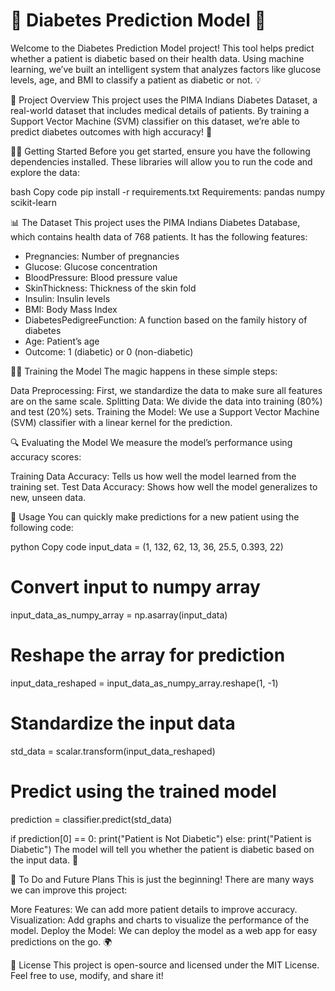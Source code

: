 <h1>🌟 Diabetes Prediction Model 🚀</h1>

Welcome to the Diabetes Prediction Model project! This tool helps predict whether a patient is diabetic based on their health data. Using machine learning, we’ve built an intelligent system that analyzes factors like glucose levels, age, and BMI to classify a patient as diabetic or not. 💡

🎯 Project Overview
This project uses the PIMA Indians Diabetes Dataset, a real-world dataset that includes medical details of patients. By training a Support Vector Machine (SVM) classifier on this dataset, we’re able to predict diabetes outcomes with high accuracy! 🏥

🧑‍💻 Getting Started
Before you get started, ensure you have the following dependencies installed. These libraries will allow you to run the code and explore the data:

bash
Copy code
pip install -r requirements.txt
Requirements:
pandas
numpy
scikit-learn

📊 The Dataset
This project uses the PIMA Indians Diabetes Database, which contains health data of 768 patients. It has the following features:

- Pregnancies: Number of pregnancies
- Glucose: Glucose concentration
- BloodPressure: Blood pressure value
- SkinThickness: Thickness of the skin fold
- Insulin: Insulin levels
- BMI: Body Mass Index
- DiabetesPedigreeFunction: A function based on the family history of diabetes
- Age: Patient’s age
- Outcome: 1 (diabetic) or 0 (non-diabetic)

🏋️‍♂️ Training the Model
The magic happens in these simple steps:

Data Preprocessing: First, we standardize the data to make sure all features are on the same scale.
Splitting Data: We divide the data into training (80%) and test (20%) sets.
Training the Model: We use a Support Vector Machine (SVM) classifier with a linear kernel for the prediction.

🔍 Evaluating the Model
We measure the model’s performance using accuracy scores:

Training Data Accuracy: Tells us how well the model learned from the training set.
Test Data Accuracy: Shows how well the model generalizes to new, unseen data.

🚀 Usage
You can quickly make predictions for a new patient using the following code:

python
Copy code
input_data = (1, 132, 62, 13, 36, 25.5, 0.393, 22)

# Convert input to numpy array
input_data_as_numpy_array = np.asarray(input_data)

# Reshape the array for prediction
input_data_reshaped = input_data_as_numpy_array.reshape(1, -1)

# Standardize the input data
std_data = scalar.transform(input_data_reshaped)

# Predict using the trained model
prediction = classifier.predict(std_data)

if prediction[0] == 0:
    print("Patient is Not Diabetic")
else:
    print("Patient is Diabetic")
The model will tell you whether the patient is diabetic based on the input data. 🌟

🚧 To Do and Future Plans
This is just the beginning! There are many ways we can improve this project:

More Features: We can add more patient details to improve accuracy.
Visualization: Add graphs and charts to visualize the performance of the model.
Deploy the Model: We can deploy the model as a web app for easy predictions on the go. 🌍

📜 License
This project is open-source and licensed under the MIT License. Feel free to use, modify, and share it!
